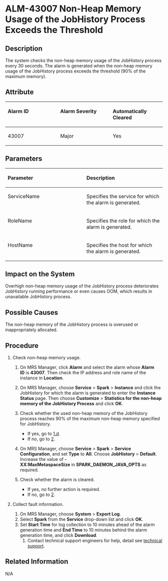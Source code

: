 # ALM-43007 Non-Heap Memory Usage of the JobHistory Process Exceeds the Threshold<a name="EN-US_TOPIC_0125375654"></a>

## Description<a name="sd3d7dcbaec6349fb92768c17dc054c45"></a>

The system checks the non-heap memory usage of the JobHistory process every 30 seconds. The alarm is generated when the non-heap memory usage of the JobHistory process exceeds the threshold \(90% of the maximum memory\).

## Attribute<a name="seb00b73fb8d54b0b80cb2fe52d3f212b"></a>

<a name="t6b5a75b767d8410582050f1567cf9eff"></a>
<table><thead align="left"><tr id="r0189f7c1ca03493388e7955d106a73ba"><th class="cellrowborder" valign="top" width="33.33333333333333%" id="mcps1.1.4.1.1"><p id="a70c3042db5bf4c8aadbb0b4d4db3da62"><a name="a70c3042db5bf4c8aadbb0b4d4db3da62"></a><a name="a70c3042db5bf4c8aadbb0b4d4db3da62"></a>Alarm ID</p>
</th>
<th class="cellrowborder" valign="top" width="33.33333333333333%" id="mcps1.1.4.1.2"><p id="a4da8c111245d40ab887123f06802d538"><a name="a4da8c111245d40ab887123f06802d538"></a><a name="a4da8c111245d40ab887123f06802d538"></a>Alarm Severity</p>
</th>
<th class="cellrowborder" valign="top" width="33.33333333333333%" id="mcps1.1.4.1.3"><p id="a251b850d63ae4d1bbaebd26b78dae8b2"><a name="a251b850d63ae4d1bbaebd26b78dae8b2"></a><a name="a251b850d63ae4d1bbaebd26b78dae8b2"></a>Automatically Cleared</p>
</th>
</tr>
</thead>
<tbody><tr id="r4c4aa3d858204d0cbe512834f6d1d4bf"><td class="cellrowborder" valign="top" width="33.33333333333333%" headers="mcps1.1.4.1.1 "><p id="a3b14f84bc8c846a89e2e3624047994dc"><a name="a3b14f84bc8c846a89e2e3624047994dc"></a><a name="a3b14f84bc8c846a89e2e3624047994dc"></a>43007</p>
</td>
<td class="cellrowborder" valign="top" width="33.33333333333333%" headers="mcps1.1.4.1.2 "><p id="a62a4150a8ebc4da48c4f23f252be20a3"><a name="a62a4150a8ebc4da48c4f23f252be20a3"></a><a name="a62a4150a8ebc4da48c4f23f252be20a3"></a>Major</p>
</td>
<td class="cellrowborder" valign="top" width="33.33333333333333%" headers="mcps1.1.4.1.3 "><p id="a6123265b22f7471f99611646aef47ff8"><a name="a6123265b22f7471f99611646aef47ff8"></a><a name="a6123265b22f7471f99611646aef47ff8"></a>Yes</p>
</td>
</tr>
</tbody>
</table>

## Parameters<a name="s5c7d95b8a0d9404483ad496e5e64f232"></a>

<a name="t1af4bd29b86f455381f4e7da194b600e"></a>
<table><thead align="left"><tr id="r5a1db9bbf897409787b8b50bc0166fe1"><th class="cellrowborder" valign="top" width="50%" id="mcps1.1.3.1.1"><p id="a10ede6cce9b64706b174ad65214c9641"><a name="a10ede6cce9b64706b174ad65214c9641"></a><a name="a10ede6cce9b64706b174ad65214c9641"></a>Parameter</p>
</th>
<th class="cellrowborder" valign="top" width="50%" id="mcps1.1.3.1.2"><p id="a90f20d47c55642e3b6f5c32b4da2eddf"><a name="a90f20d47c55642e3b6f5c32b4da2eddf"></a><a name="a90f20d47c55642e3b6f5c32b4da2eddf"></a>Description</p>
</th>
</tr>
</thead>
<tbody><tr id="ra3450b4f6bc64687824aa9a926e8f708"><td class="cellrowborder" valign="top" width="50%" headers="mcps1.1.3.1.1 "><p id="a06c15c83e60b4bb4a75bd548c76c4478"><a name="a06c15c83e60b4bb4a75bd548c76c4478"></a><a name="a06c15c83e60b4bb4a75bd548c76c4478"></a>ServiceName</p>
</td>
<td class="cellrowborder" valign="top" width="50%" headers="mcps1.1.3.1.2 "><p id="a8d8fd00eb8964937be4e863ec3df06de"><a name="a8d8fd00eb8964937be4e863ec3df06de"></a><a name="a8d8fd00eb8964937be4e863ec3df06de"></a>Specifies the service for which the alarm is generated.</p>
</td>
</tr>
<tr id="r4d6191b27ba04fae9b674fcf291918d3"><td class="cellrowborder" valign="top" width="50%" headers="mcps1.1.3.1.1 "><p id="a28da86a6272f4d7ea8d9b147344ca504"><a name="a28da86a6272f4d7ea8d9b147344ca504"></a><a name="a28da86a6272f4d7ea8d9b147344ca504"></a>RoleName</p>
</td>
<td class="cellrowborder" valign="top" width="50%" headers="mcps1.1.3.1.2 "><p id="afc5bd55cf2094ac7b616a95916e2fe22"><a name="afc5bd55cf2094ac7b616a95916e2fe22"></a><a name="afc5bd55cf2094ac7b616a95916e2fe22"></a>Specifies the role for which the alarm is generated.</p>
</td>
</tr>
<tr id="r21377d91edf340448886bc5594f06870"><td class="cellrowborder" valign="top" width="50%" headers="mcps1.1.3.1.1 "><p id="aafe5e066c0a147fca6290167413f25c2"><a name="aafe5e066c0a147fca6290167413f25c2"></a><a name="aafe5e066c0a147fca6290167413f25c2"></a>HostName</p>
</td>
<td class="cellrowborder" valign="top" width="50%" headers="mcps1.1.3.1.2 "><p id="a9ce84fd5dc194f409aa95c25cbc106a4"><a name="a9ce84fd5dc194f409aa95c25cbc106a4"></a><a name="a9ce84fd5dc194f409aa95c25cbc106a4"></a>Specifies the host for which the alarm is generated.</p>
</td>
</tr>
</tbody>
</table>

## Impact on the System<a name="s0fbf003bcef042bea749759dd760440e"></a>

Overhigh non-heap memory usage of the JobHistory process deteriorates JobHistory running performance or even causes OOM, which results in unavailable JobHistory process.

## Possible Causes<a name="sf92530d0dd6e408592697652367477d6"></a>

The non-heap memory of the JobHistory process is overused or inappropriately allocated.

## Procedure<a name="s1c20cc255f314034a0fde7c91a0d7658"></a>

1.  Check non-heap memory usage.
    1.  On MRS Manager, click  **Alarm** and select the alarm whose **Alarm ID** is **43007**. Then check the IP address and role name of the instance in **Location**.
    2.  On MRS Manager, choose  **Service** \> **Spark** \> **Instance** and click the JobHistory for which the alarm is generated to enter the **Instance Status** page. Then choose **Customize** \> **Statistics for the non-heap memory of the JobHistory Process** and click **OK**.
    3.  Check whether the used non-heap memory of the JobHistory process reaches 90% of the maximum non-heap memory specified for JobHistory.
        -   If yes, go to  [1.d](#l462c211400174128a5c9009ceef0f91b).
        -   If no, go to  [2](#la23b479fe172424ba1e9ae701e2a3423).

    4.  <a name="l462c211400174128a5c9009ceef0f91b"></a>On MRS Manager, choose  **Service** \> **Spark** \> **Service Configuration**, and set **Type** to **All**. Choose **JobHistory** \> **Default**. Increase the value of **-XX:MaxMetaspaceSize** in **SPARK\_DAEMON\_JAVA\_OPTS**  as required.
    5.  Check whether the alarm is cleared.
        -   If yes, no further action is required.
        -   If no, go to  [2](#la23b479fe172424ba1e9ae701e2a3423).

2.  <a name="la23b479fe172424ba1e9ae701e2a3423"></a>Collect fault information.
    1.  On MRS Manager, choose  **System** \> **Export Log**.
    2.  Select  **Spark** from the **Service** drop-down list and click **OK**.
    3.  Set  **Start Time** for log collection to 10 minutes ahead of the alarm generation time and **End Time** to 10 minutes behind the alarm generation time, and click **Download**.
        1.  Contact technical support engineers for help, detail see  [technical support](https://docs.otc.t-systems.com/en-us/public/learnmore.html).



## Related Information<a name="s51bc9b2d88f34dca980e3cdc3209b47a"></a>

N/A

